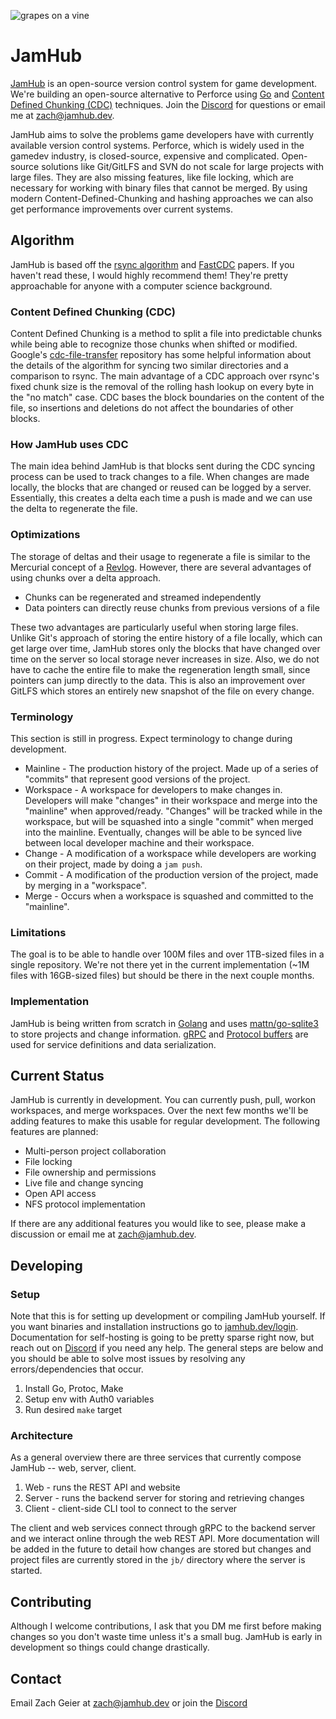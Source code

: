 ![grapes on a vine](https://jamhub.dev/favicon.svg)

# JamHub

[JamHub](https://jamhub.dev) is an open-source version control system for game
development. We're building an open-source alternative to Perforce using
[Go](https://go.dev) and
[Content Defined Chunking (CDC)](https://www.usenix.org/conference/atc16/technical-sessions/presentation/xia)
techniques. Join the [Discord](https://discord.gg/6bK3GPKhpa) for questions or
email me at [zach@jamhub.dev](zach@jamhub.dev).

JamHub aims to solve the problems game developers have with currently available
version control systems. Perforce, which is widely used in the gamedev industry,
is closed-source, expensive and complicated. Open-source solutions like
Git/GitLFS and SVN do not scale for large projects with large files. They are
also missing features, like file locking, which are necessary for working with
binary files that cannot be merged. By using modern Content-Defined-Chunking and
hashing approaches we can also get performance improvements over current
systems.

## Algorithm

JamHub is based off the
[rsync algorithm](https://www.andrew.cmu.edu/course/15-749/READINGS/required/cas/tridgell96.pdf)
and
[FastCDC](https://www.usenix.org/conference/atc16/technical-sessions/presentation/xia)
papers. If you haven't read these, I would highly recommend them! They're pretty
approachable for anyone with a computer science background.

### Content Defined Chunking (CDC)

Content Defined Chunking is a method to split a file into predictable chunks
while being able to recognize those chunks when shifted or modified. Google's
[cdc-file-transfer](https://github.com/google/cdc-file-transfer) repository has
some helpful information about the details of the algorithm for syncing two
similar directories and a comparison to rsync. The main advantage of a CDC
approach over rsync's fixed chunk size is the removal of the rolling hash lookup
on every byte in the "no match" case. CDC bases the block boundaries on the
content of the file, so insertions and deletions do not affect the boundaries of
other blocks.

### How JamHub uses CDC

The main idea behind JamHub is that blocks sent during the CDC syncing process
can be used to track changes to a file. When changes are made locally, the
blocks that are changed or reused can be logged by a server. Essentially, this
creates a delta each time a push is made and we can use the delta to regenerate
the file.

### Optimizations

The storage of deltas and their usage to regenerate a file is similar to the
Mercurial concept of a
[Revlog](https://book.mercurial-scm.org/read/concepts.html#fast-retrieval).
However, there are several advantages of using chunks over a delta approach.

- Chunks can be regenerated and streamed independently
- Data pointers can directly reuse chunks from previous versions of a file

These two advantages are particularly useful when storing large files. Unlike
Git's approach of storing the entire history of a file locally, which can get
large over time, JamHub stores only the blocks that have changed over time on
the server so local storage never increases in size. Also, we do not have to
cache the entire file to make the regeneration length small, since pointers can
jump directly to the data. This is also an improvement over GitLFS which stores
an entirely new snapshot of the file on every change.

### Terminology

This section is still in progress. Expect terminology to change during
development.

- Mainline - The production history of the project. Made up of a series of
  "commits" that represent good versions of the project.
- Workspace - A workspace for developers to make changes in. Developers will make
  "changes" in their workspace and merge into the "mainline" when approved/ready.
  "Changes" will be tracked while in the workspace, but will be squashed into a
  single "commit" when merged into the mainline. Eventually, changes will be
  able to be synced live between local developer machine and their workspace.
- Change - A modification of a workspace while developers are working on their
  project, made by doing a `jam push`.
- Commit - A modification of the production version of the project, made by
  merging in a "workspace".
- Merge - Occurs when a workspace is squashed and committed to the "mainline".

### Limitations

The goal is to be able to handle over 100M files and over 1TB-sized files in a
single repository. We're not there yet in the current implementation (~1M files
with 16GB-sized files) but should be there in the next couple months.

### Implementation

JamHub is being written from scratch in [Golang](https://go.dev/) and uses
[mattn/go-sqlite3](https://github.com/mattn/go-sqlite3) to store projects and
change information. [gRPC](https://grpc.io/) and
[Protocol buffers](https://developers.google.com/protocol-buffers) are used for
service definitions and data serialization.

## Current Status

JamHub is currently in development. You can currently push, pull, workon 
workspaces, and merge workspaces. Over the next few months we'll be adding features
to make this usable for regular development. The following features are planned:

- Multi-person project collaboration
- File locking
- File ownership and permissions
- Live file and change syncing
- Open API access
- NFS protocol implementation

If there are any additional features you would like to see, please make a
discussion or email me at [zach@jamhub.dev](mailto:zach@jamhub.dev).

## Developing

### Setup

Note that this is for setting up development or compiling JamHub yourself. If
you want binaries and installation instructions go to
[jamhub.dev/login](https://jamhub.dev). Documentation for self-hosting is
going to be pretty sparse right now, but reach out on
[Discord](https://discord.gg/6bK3GPKhpa) if you need any help. The general steps
are below and you should be able to solve most issues by resolving any
errors/dependencies that occur.

1. Install Go, Protoc, Make
2. Setup env with Auth0 variables
3. Run desired `make` target

### Architecture

As a general overview there are three services that currently compose JamHub --
web, server, client.

1. Web - runs the REST API and website
2. Server - runs the backend server for storing and retrieving changes
3. Client - client-side CLI tool to connect to the server

The client and web services connect through gRPC to the backend server and we
interact online through the web REST API. More documentation will be added in
the future to detail how changes are stored but changes and project files are
currently stored in the `jb/` directory where the server is started.

## Contributing

Although I welcome contributions, I ask that you DM me first before making
changes so you don't waste time unless it's a small bug. JamHub is early in
development so things could change drastically.

## Contact

Email Zach Geier at [zach@jamhub.dev](mailto:zach@jamhub.dev) or join the
[Discord](https://discord.gg/6bK3GPKhpa)
